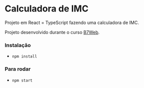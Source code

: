 # Calculadora de IMC

Projeto em React = TypeScript fazendo uma calculadora de IMC.

Projeto desenvolvido durante o curso [B7Web](https://b7web.com.br).

### Instalação
- `npm install`

### Para rodar
- `npm start`